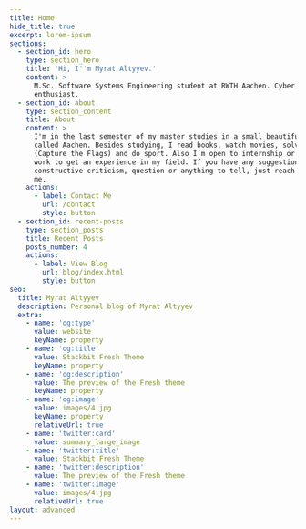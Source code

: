 ```yaml
---
title: Home
hide_title: true
excerpt: lorem-ipsum
sections:
  - section_id: hero
    type: section_hero
    title: 'Hi, I''m Myrat Altyyev.'
    content: >
      M.Sc. Software Systems Engineering student at RWTH Aachen. Cyber Security
      enthusiast.
  - section_id: about
    type: section_content
    title: About
    content: >
      I'm in the last semester of my master studies in a small beautiful city
      called Aachen. Besides studying, I read books, watch movies, solve CTFs
      (Capture the Flags) and do sport. Also I'm open to internship or part-time
      work to get an experience in my field. If you have any suggestion,
      constructive criticism, question or anything to tell, just reach out to
      me.
    actions:
      - label: Contact Me
        url: /contact
        style: button
  - section_id: recent-posts
    type: section_posts
    title: Recent Posts
    posts_number: 4
    actions:
      - label: View Blog
        url: blog/index.html
        style: button
seo:
  title: Myrat Altyyev
  description: Personal blog of Myrat Altyyev
  extra:
    - name: 'og:type'
      value: website
      keyName: property
    - name: 'og:title'
      value: Stackbit Fresh Theme
      keyName: property
    - name: 'og:description'
      value: The preview of the Fresh theme
      keyName: property
    - name: 'og:image'
      value: images/4.jpg
      keyName: property
      relativeUrl: true
    - name: 'twitter:card'
      value: summary_large_image
    - name: 'twitter:title'
      value: Stackbit Fresh Theme
    - name: 'twitter:description'
      value: The preview of the Fresh theme
    - name: 'twitter:image'
      value: images/4.jpg
      relativeUrl: true
layout: advanced
---
```


